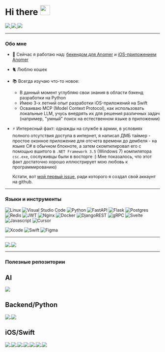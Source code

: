 <div id="header" align="left">
    <h1>Hi there  <img src="https://github.com/blackcater/blackcater/raw/main/images/Hi.gif" height="32"/></h1>
</div>

<div id="social" align="left">
  <a href="https://t.me/PaqpaeJIb">
      <img src="https://img.shields.io/badge/Telegram-blue?style=for-the-badge&logo=telegram&logoColor=white">
  </a>
  <a href="https://vk.com/kifor">
      <img src="https://img.shields.io/badge/VK-blue?style=for-the-badge&logo=vk&logoColor=white">
  </a>
  <a href="mailto:raphael.golubev@mail.ru">
      <img src="https://img.shields.io/badge/Mail-blue?style=for-the-badge&logo=e-mail&logoColor=white">
  </a>
</div>

---

### Обо мне
- 🔭 Сейчас я работаю над: [бекендом для Anomer](https://github.com/raphaelgolubev/anomer_backend) и [iOS-приложением Anomer](https://github.com/raphaelgolubev/anomer_ios)
- 🐈 Люблю кошек
- 📚 Всегда изучаю что-то новое:
    - В данный момент углубляю свои знания в области бэкенд разработки на Python
    - Имею 3-х летний опыт разработки iOS-приложений на Swift
    - Осваиваю MCP (Model Context Protocol), как использовать локальные LLM, учусь внедрять их для решения различных задач (например, "умный" поиск на естественном языке в приложении)
- ⚡ Интересный факт: однажды на службе в армии, в условиях полного отсутствия доступа в интернет, я написал ДМБ таймер - простое оконное приложение для отсчета времени до дембеля -
  на языке C# в обычном блокноте, а затем скомпилировал его с помощью вшитого в `.NET Framework 3.5` (Windows 7) компилятора `csc.exe`, сослуживцы были в восторге :)
  Мне показалось, что этот факт достаточно хорошо иллюстрирует мою любовь к программированию)

  Кстати, вот [мой первый issue](https://github.com/vknet/vk/issues/365), ради которого я создал свой аккаунт на github.

---

### Языки и инструменты
![Linux](https://img.shields.io/badge/Linux-FCC624?style=for-the-badge&logo=linux&logoColor=black)
![Visual Studio Code](https://img.shields.io/badge/Visual%20Studio%20Code-0078d7.svg?style=for-the-badge&logo=visual-studio-code&logoColor=white)
![Python](https://img.shields.io/badge/python-3670A0?style=for-the-badge&logo=python&logoColor=ffdd54)
![FastAPI](https://img.shields.io/badge/FastAPI-005571?style=for-the-badge&logo=fastapi)
![Flask](https://img.shields.io/badge/flask-%23000.svg?style=for-the-badge&logo=flask&logoColor=white)
![Postgres](https://img.shields.io/badge/postgres-%23316192.svg?style=for-the-badge&logo=postgresql&logoColor=white)
![Redis](https://img.shields.io/badge/redis-%23DD0031.svg?style=for-the-badge&logo=redis&logoColor=white)
![JWT](https://img.shields.io/badge/JWT-black?style=for-the-badge&logo=JSON%20web%20tokens)
![Nginx](https://img.shields.io/badge/nginx-%23009639.svg?style=for-the-badge&logo=nginx&logoColor=white)
![Docker](https://img.shields.io/badge/Docker-blue.svg?style=for-the-badge&logo=docker&logoColor=white&color=blue)
![DjangoREST](https://img.shields.io/badge/DJANGO-REST-ff1709?style=for-the-badge&logo=django&logoColor=white&color=ff1709&labelColor=gray)
![gRPC](https://img.shields.io/badge/grpc-blue.svg?style=for-the-badge&logo=grpc&logoColor=white)
![Svelte](https://img.shields.io/badge/svelte-%23DD0031.svg?style=for-the-badge&logo=svelte&logoColor=white)
![Javascript](https://img.shields.io/badge/javascript-black.svg?style=for-the-badge&logo=javascript&logoColor=ffdd54)
![Cursor](https://img.shields.io/badge/cursor-black.svg?style=for-the-badge&logo=cursor&logoColor=ffdd54)

![Xcode](https://img.shields.io/badge/xcode-%23009639.svg?style=for-the-badge&logo=xcode&logoColor=white&color=blue)
![Swift](https://img.shields.io/badge/swift-%23009639.svg?style=for-the-badge&logo=swift&logoColor=white&color=orange)
![Figma](https://img.shields.io/badge/figma-%23009639.svg?style=for-the-badge&logo=figma&logoColor=white&color=black)

---

<a href="https://github.com/raphaelgolubev">
  <img align="center" src="https://github-readme-stats.vercel.app/api/top-langs/?username=raphaelgolubev&layout=donut" />
</a>
<a href="https://github.com/raphaelgolubev">
  <img align="center" src="https://github-readme-stats.vercel.app/api?username=raphaelgolubev&show_icons=true&show=prs_merged_percentage&rank_icon=github" />
</a>

---

### Полезные репозитории

**AI**
---

<a href="https://github.com/ml-explore/mlx-lm">
  <img align="center" src="https://github-readme-stats.vercel.app/api/pin/?username=ml-explore&repo=mlx-lm" />
</a>

**Backend/Python**
---
<a href="https://github.com/zhanymkanov/fastapi-best-practices">
  <img align="center" src="https://github-readme-stats.vercel.app/api/pin/?username=zhanymkanov&repo=fastapi-best-practices" />
</a>
<a href="https://github.com/litestar-org/litestar">
  <img align="center" src="https://github-readme-stats.vercel.app/api/pin/?username=litestar-org&repo=litestar" />
</a>


**iOS/Swift**
---
<a href="https://github.com/SwifterSwift/SwifterSwift">
  <img align="center" src="https://github-readme-stats.vercel.app/api/pin/?username=SwifterSwift&repo=SwifterSwift" />
</a>
<a href="https://github.com/ochococo/Design-Patterns-In-Swift">
  <img align="center" src="https://github-readme-stats.vercel.app/api/pin/?username=ochococo&repo=Design-Patterns-In-Swift" />
</a>
<a href="https://github.com/kishikawakatsumi/KeychainAccess">
  <img align="center" src="https://github-readme-stats.vercel.app/api/pin/?username=kishikawakatsumi&repo=KeychainAccess" />
</a>
<a href="https://github.com/sparrowcode/SwiftBoost">
  <img align="center" src="https://github-readme-stats.vercel.app/api/pin/?username=sparrowcode&repo=SwiftBoost" />
</a>
<a href="https://github.com/DanielCardonaRojas/Veil">
  <img align="center" src="https://github-readme-stats.vercel.app/api/pin/?username=DanielCardonaRojas&repo=Veil" />
</a>
<a href="https://github.com/AvdLee/CombineSwiftPlayground">
  <img align="center" src="https://github-readme-stats.vercel.app/api/pin/?username=AvdLee&repo=CombineSwiftPlayground" />
</a>
<a href="https://github.com/huri000/SwiftEntryKit">
  <img align="center" src="https://github-readme-stats.vercel.app/api/pin/?username=huri000&repo=SwiftEntryKit" />
</a>
